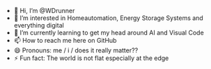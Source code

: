 - 👋 Hi, I’m @WDrunner
- 👀 I’m interested in Homeautomation, Energy Storage Systems and everything digital
- 🌱 I’m currently learning to get my head around AI and Visual Code
- 📫 How to reach me here on GitHub
- 😄 Pronouns: me / i / does it really matter??
- ⚡ Fun fact: The world is not flat especially at the edge

<!---
WDrunner/WDrunner is a ✨ special ✨ repository because its `README.md` (this file) appears on your GitHub profile.
You can click the Preview link to take a look at your changes.
--->

